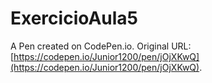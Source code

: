 # ExercicioAula5

A Pen created on CodePen.io. Original URL: [https://codepen.io/Junior1200/pen/jOjXKwQ](https://codepen.io/Junior1200/pen/jOjXKwQ).

